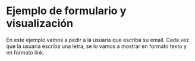 # Ejemplo de formulario y visualización

En este ejemplo vamos a pedir a la usuaria que escriba su email. Cada vez que la usuaria escriba una letra, se lo vamos a mostrar en formato texto y en formato link.
